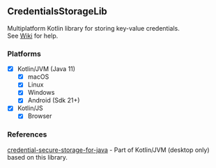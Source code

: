 ## CredentialsStorageLib
Multiplatform Kotlin library for storing key-value credentials.
<br>See [Wiki](https://github.com/kotleni/credentials-storage-kt/wiki/Prepare) for help.

### Platforms
- [x] Kotlin/JVM (Java 11)
  - [x] macOS
  - [x] Linux
  - [x] Windows
  - [x] Android (Sdk 21+)
- [x] Kotlin/JS
    - [x] Browser

### References
[credential-secure-storage-for-java](https://github.com/microsoft/credential-secure-storage-for-java) - Part of Kotlin/JVM (desktop only) based on this library.
